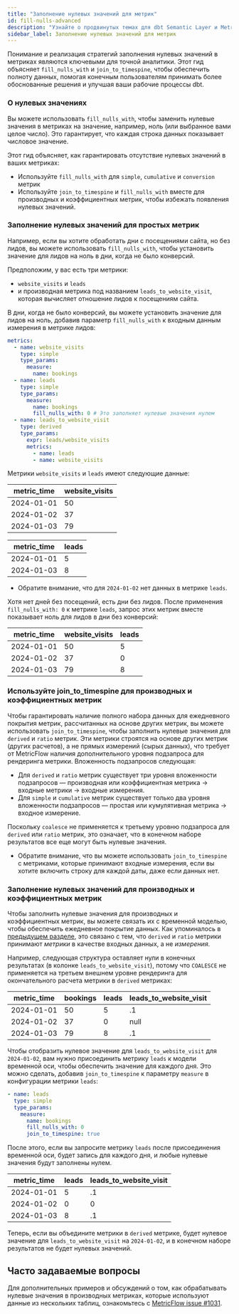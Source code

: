 ```yaml
---
title: "Заполнение нулевых значений для метрик"
id: fill-nulls-advanced
description: "Узнайте о продвинутых темах для dbt Semantic Layer и MetricFlow, таких как моделирование рабочих процессов и многое другое."
sidebar_label: Заполнение нулевых значений для метрик
---
```


Понимание и реализация стратегий заполнения нулевых значений в метриках являются ключевыми для точной аналитики. Этот гид объясняет `fill_nulls_with` и `join_to_timespine`, чтобы обеспечить полноту данных, помогая конечным пользователям принимать более обоснованные решения и улучшая ваши рабочие процессы dbt.

### О нулевых значениях

Вы можете использовать `fill_nulls_with`, чтобы заменить нулевые значения в метриках на значение, например, ноль (или выбранное вами целое число). Это гарантирует, что каждая строка данных показывает числовое значение.

Этот гид объясняет, как гарантировать отсутствие нулевых значений в ваших метриках:

- Используйте `fill_nulls_with` для `simple`, `cumulative` и `conversion` метрик
- Используйте `join_to_timespine` и `fill_nulls_with` вместе для производных и коэффициентных метрик, чтобы избежать появления нулевых значений.

### Заполнение нулевых значений для простых метрик

Например, если вы хотите обработать дни с посещениями сайта, но без лидов, вы можете использовать `fill_nulls_with`, чтобы установить значение для лидов на ноль в дни, когда не было конверсий.

Предположим, у вас есть три метрики:

- `website_visits` и `leads`
- и производная метрика под названием `leads_to_website_visit`, которая вычисляет отношение лидов к посещениям сайта.

В дни, когда не было конверсий, вы можете установить значение для лидов на ноль, добавив параметр `fill_nulls_with` к входным данным измерения в метрике лидов:

<File name='models/metrics/website_vists.yml'>

```yaml
metrics:
  - name: website_visits
    type: simple
    type_params:
      measure:
        name: bookings
  - name: leads
    type: simple
    type_params:
      measure:
        name: bookings
        fill_nulls_with: 0 # Это заполняет нулевые значения нулем
  - name: leads_to_website_visit
    type: derived
    type_params:
      expr: leads/website_visits
      metrics:
        - name: leads
        - name: website_visits
```

</File>

Метрики `website_visits` и `leads` имеют следующие данные:

| metric_time | website_visits |
| --- | --- |
| 2024-01-01 | 50 |
| 2024-01-02 | 37 |
| 2024-01-03 | 79 |


| metric_time | leads |
| --- | --- |
| 2024-01-01 | 5 |
| 2024-01-03 | 8 |
* Обратите внимание, что для `2024-01-02` нет данных в метрике `leads`.

Хотя нет дней без посещений, есть дни без лидов. После применения `fill_nulls_with: 0` к метрике `leads`, запрос этих метрик вместе показывает ноль для лидов в дни без конверсий:

| metric_time | website_visits | leads |
| --- | --- | --- |
| 2024-01-01 | 50 | 5 |
| 2024-01-02 | 37 | 0 |
| 2024-01-03 | 79 | 8 |

### Используйте join_to_timespine для производных и коэффициентных метрик

Чтобы гарантировать наличие полного набора данных для ежедневного покрытия метрик, рассчитанных на основе других метрик, вы можете использовать `join_to_timespine`, чтобы заполнить нулевые значения для `derived` и `ratio` метрик. Эти метрики строятся на основе других метрик (других расчетов), а не прямых измерений (сырых данных), что требует от MetricFlow наличия дополнительного уровня подзапроса для рендеринга метрики. Вложенность подзапросов следующая:

- Для `derived` и `ratio` метрик существует три уровня вложенности подзапросов — производная или коэффициентная метрика → входные метрики → входные измерения.
- Для `simple` и `cumulative` метрик существует только два уровня вложенности подзапросов — простая или кумулятивная метрика → входное измерение.

Поскольку `coalesce` не применяется к третьему уровню подзапроса для `derived` или `ratio` метрик, это означает, что в конечном наборе результатов все еще могут быть нулевые значения.

* Обратите внимание, что вы можете использовать `join_to_timespine` с метриками, которые принимают входные измерения, если вы хотите включить строку для каждой даты, даже если данных нет.

### Заполнение нулевых значений для производных и коэффициентных метрик

Чтобы заполнить нулевые значения для производных и коэффициентных метрик, вы можете связать их с временной моделью, чтобы обеспечить ежедневное покрытие данных. Как упоминалось в [предыдущем разделе](#use-join_to_timespine-for-derived-and-ratio-metrics), это связано с тем, что `derived` и `ratio` метрики принимают *метрики* в качестве входных данных, а не *измерения*.

Например, следующая структура оставляет нули в конечных результатах (в колонке `leads_to_website_visit`), потому что `COALESCE` не применяется на третьем внешнем уровне рендеринга для окончательного расчета метрики в `derived` метриках:

| metric_time | bookings | leads | leads_to_website_visit |
| --- | --- | --- | --- |
| 2024-01-01 | 50 | 5 | .1 |
| 2024-01-02 | 37 | 0 | null |
| 2024-01-03 | 79 | 8 | .1 |

Чтобы отобразить нулевое значение для `leads_to_website_visit` для `2024-01-02`, вам нужно присоединить метрику `leads` к модели временной оси, чтобы обеспечить значение для каждого дня. Это можно сделать, добавив `join_to_timespine` к параметру `measure` в конфигурации метрики `leads`:

<File name='models/metrics/leads.yml'>

```yaml
- name: leads
  type: simple
  type_params:
    measure:
      name: bookings
      fill_nulls_with: 0
      join_to_timespine: true
```
</File>

После этого, если вы запросите метрику `leads` после присоединения временной оси, будет запись для каждого дня, и любые нулевые значения будут заполнены нулем.

| metric_time |  leads | leads_to_website_visit |
| --- | --- | --- |
| 2024-01-01 |  5 | .1 |
| 2024-01-02 | 0 | 0 |
| 2024-01-03 |  8 | .1 |

Теперь, если вы объедините метрики в `derived` метрике, будет нулевое значение для `leads_to_website_visit` на `2024-01-02`, и в конечном наборе результатов не будет нулевых значений.

## Часто задаваемые вопросы

<Expandable alt_header="Как обрабатывать нулевые значения в производных метриках, определенных на основе нескольких таблиц">

Для дополнительных примеров и обсуждений о том, как обрабатывать нулевые значения в производных метриках, которые используют данные из нескольких таблиц, ознакомьтесь с [MetricFlow issue #1031](https://github.com/dbt-labs/metricflow/issues/1031).

</Expandable>